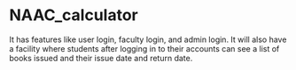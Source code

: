 # NAAC_calculator
It has features like user login, faculty login, and admin login. It will also have a facility where students after logging in to their accounts can see a list of books issued and their issue date and return date.
